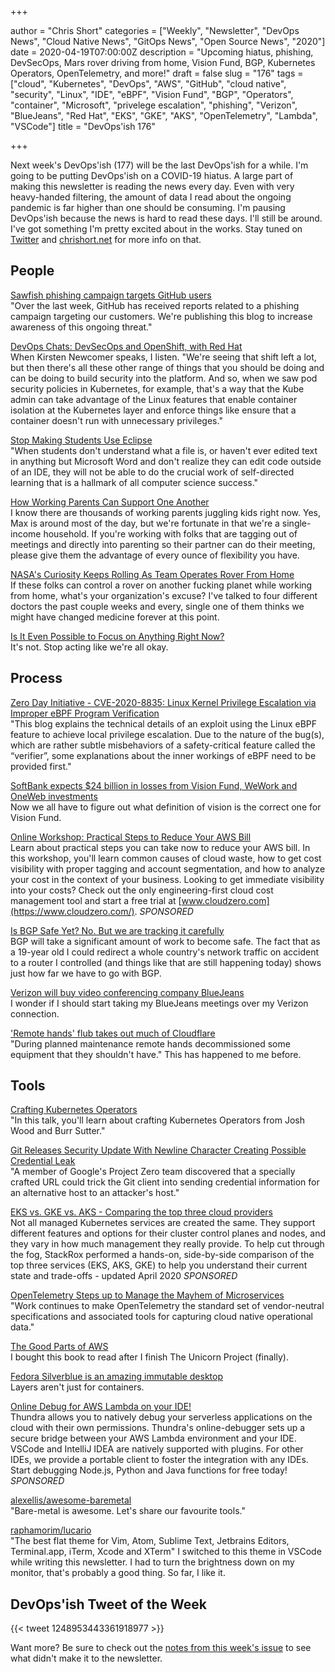 +++

author = "Chris Short"
categories = ["Weekly", "Newsletter", "DevOps News", "Cloud Native News", "GitOps News", "Open Source News", "2020"]
date = 2020-04-19T07:00:00Z
description = "Upcoming hiatus, phishing, DevSecOps, Mars rover driving from home, Vision Fund, BGP, Kubernetes Operators, OpenTelemetry, and more!"
draft = false
slug = "176"
tags = ["cloud", "Kubernetes", "DevOps", "AWS", "GitHub", "cloud native", "security", "Linux", "IDE", "eBPF", "Vision Fund", "BGP", "Operators", "container", "Microsoft", "privelege escalation", "phishing", "Verizon", "BlueJeans", "Red Hat", "EKS", "GKE", "AKS", "OpenTelemetry", "Lambda", "VSCode"]
title = "DevOps'ish 176"

+++

Next week's DevOps'ish (177) will be the last DevOps'ish for a while. I'm going to be putting DevOps'ish on a COVID-19 hiatus. A large part of making this newsletter is reading the news every day. Even with very heavy-handed filtering, the amount of data I read about the ongoing pandemic is far higher than one should be consuming. I'm pausing DevOps'ish because the news is hard to read these days. I'll still be around. I've got something I'm pretty excited about in the works. Stay tuned on [Twitter](https://twitter.com/ChrisShort) and [chrishort.net](https://chrisshort.net) for more info on that.

## People

[Sawfish phishing campaign targets GitHub users](https://github.blog/2020-04-14-sawfish-phishing-campaign-targets-github-users/)  
"Over the last week, GitHub has received reports related to a phishing campaign targeting our customers. We're publishing this blog to increase awareness of this ongoing threat."

[DevOps Chats: DevSecOps and OpenShift, with Red Hat](https://devops.com/devops-chats-devsecops-and-openshift-with-red-hat/)  
When Kirsten Newcomer speaks, I listen. "We're seeing that shift left a lot, but then there's all these other range of things that you should be doing and can be doing to build security into the platform. And so, when we saw pod security policies in Kubernetes, for example, that's a way that the Kube admin can take advantage of the Linux features that enable container isolation at the Kubernetes layer and enforce things like ensure that a container doesn't run with unnecessary privileges."

[Stop Making Students Use Eclipse](https://nora.codes/post/stop-making-students-use-eclipse/)  
"When students don't understand what a file is, or haven't ever edited text in anything but Microsoft Word and don't realize they can edit code outside of an IDE, they will not be able to do the crucial work of self-directed learning that is a hallmark of all computer science success."

[How Working Parents Can Support One Another](https://hbr.org/2020/04/how-working-parents-can-support-one-another)  
I know there are thousands of working parents juggling kids right now. Yes, Max is around most of the day, but we're fortunate in that we're a single-income household. If you're working with folks that are tagging out of meetings and directly into parenting so their partner can do their meeting, please give them the advantage of every ounce of flexibility you have.

[NASA's Curiosity Keeps Rolling As Team Operates Rover From Home](https://www.nasa.gov/feature/jpl/nasas-curiosity-keeps-rolling-as-team-operates-rover-from-home)  
If these folks can control a rover on another fucking planet while working from home, what's your organization's excuse? I've talked to four different doctors the past couple weeks and every, single one of them thinks we might have changed medicine forever at this point.

[Is It Even Possible to Focus on Anything Right Now?](https://hbr.org/2020/04/is-it-even-possible-to-focus-on-anything-right-now)  
It's not. Stop acting like we're all okay.

## Process

[Zero Day Initiative - CVE-2020-8835: Linux Kernel Privilege Escalation via Improper eBPF Program Verification](https://www.thezdi.com/blog/2020/4/8/cve-2020-8835-linux-kernel-privilege-escalation-via-improper-ebpf-program-verification)  
"This blog explains the technical details of an exploit using the Linux eBPF feature to achieve local privilege escalation. Due to the nature of the bug(s), which are rather subtle misbehaviors of a safety-critical feature called the “verifier”, some explanations about the inner workings of eBPF need to be provided first."

[SoftBank expects $24 billion in losses from Vision Fund, WeWork and OneWeb investments](https://techcrunch.com/2020/04/13/softbank-expects-24-billion-in-losses-from-vision-fund-wework-and-oneweb-investments/)  
Now we all have to figure out what definition of vision is the correct one for Vision Fund.

[Online Workshop: Practical Steps to Reduce Your AWS Bill](https://devopsi.sh/practical-steps-4640e)  
Learn about practical steps you can take now to reduce your AWS bill. In this workshop, you'll learn common causes of cloud waste, how to get cost visibility with proper tagging and account segmentation, and how to analyze your cost in the context of your business. Looking to get immediate visibility into your costs? Check out the only engineering-first cloud cost management tool and start a free trial at [www.cloudzero.com](https://www.cloudzero.com/). *SPONSORED*

[Is BGP Safe Yet? No. But we are tracking it carefully](https://blog.cloudflare.com/is-bgp-safe-yet-rpki-routing-security-initiative/)  
BGP will take a significant amount of work to become safe. The fact that as a 19-year old I could redirect a whole country's network traffic on accident to a router I controlled (and things like that are still happening today) shows just how far we have to go with BGP.

[Verizon will buy video conferencing company BlueJeans](https://www.cnbc.com/2020/04/16/verizon-will-buy-video-conferencing-company-blue-jeans.html)  
I wonder if I should start taking my BlueJeans meetings over my Verizon connection.

['Remote hands' flub takes out much of Cloudflare](https://www.itnews.com.au/news/remote-hands-flub-takes-out-much-of-cloudflare-546752)  
"During planned maintenance remote hands decommissioned some equipment that they shouldn't have." This has happened to me before.

## Tools

[Crafting Kubernetes Operators](https://developers.redhat.com/blog/2020/04/15/crafting-kubernetes-operators/)  
"In this talk, you'll learn about crafting Kubernetes Operators from Josh Wood and Burr Sutter."

[Git Releases Security Update With Newline Character Creating Possible Credential Leak](https://www.phoronix.com/scan.php?page=news_item&px=Git-Newline-Leak-Vulnerability)  
"A member of Google's Project Zero team discovered that a specially crafted URL could trick the Git client into sending credential information for an alternative host to an attacker's host."

[EKS vs. GKE vs. AKS - Comparing the top three cloud providers](https://devopsi.sh/gke-aks-e3ad2)  
Not all managed Kubernetes services are created the same. They support different features and options for their cluster control planes and nodes, and they vary in how much management they really provide. To help cut through the fog, StackRox performed a hands-on, side-by-side comparison of the top three services (EKS, AKS, GKE) to help you understand their current state and trade-offs - updated April 2020 *SPONSORED*

[OpenTelemetry Steps up to Manage the Mayhem of Microservices](https://thenewstack.io/opentelemetry-steps-up-to-manage-the-mayhem-of-microservices/)  
"Work continues to make OpenTelemetry the standard set of vendor-neutral specifications and associated tools for capturing cloud native operational data."

[The Good Parts of AWS](https://gumroad.com/l/aws-good-parts)  
I bought this book to read after I finish The Unicorn Project (finally).

[Fedora Silverblue is an amazing immutable desktop](https://blog.christophersmart.com/2020/04/11/fedora-silverblue-is-an-amazing-immutable-desktop/)  
Layers aren't just for containers.

[Online Debug for AWS Lambda on your IDE!](https://devopsi.sh/aws-lambda-97890)  
Thundra allows you to natively debug your serverless applications on the cloud with their own permissions. Thundra's online-debugger sets up a secure bridge between your AWS Lambda environment and your IDE. VSCode and IntelliJ IDEA are natively supported with plugins. For other IDEs, we provide a portable client to foster the integration with any IDEs. Start debugging Node.js, Python and Java functions for free today! *SPONSORED*

[alexellis/awesome-baremetal](https://github.com/alexellis/awesome-baremetal)  
"Bare-metal is awesome. Let's share our favourite tools."

[raphamorim/lucario](https://github.com/raphamorim/lucario)  
"The best flat theme for Vim, Atom, Sublime Text, Jetbrains Editors, Terminal.app, iTerm, Xcode and XTerm" I switched to this theme in VSCode while writing this newsletter. I had to turn the brightness down on my monitor, that's probably a good thing. So far, I like it.

## DevOps'ish Tweet of the Week

{{< tweet 1248953443361918977 >}}

Want more? Be sure to check out the [notes from this week's issue](https://devopsish.com/176/notes/) to see what didn't make it to the newsletter.
